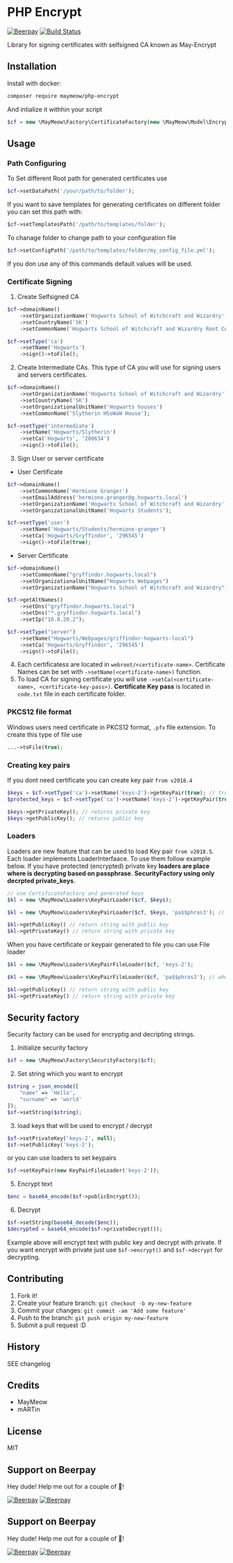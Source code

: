 # PHP Encrypt

[![Beerpay](https://beerpay.io/MayMeow/php-encrypt/badge.svg)](https://beerpay.io/MayMeow/php-encrypt)
[![Build Status](https://travis-ci.org/MayMeow/php-encrypt.svg?branch=master)](https://travis-ci.org/MayMeow/php-encrypt)

Library for signing certificates with selfsigned CA known as May-Encrypt

## Installation

Install with docker:
```bash
composer require maymeow/php-encrypt
```

And intialize it withhin your script
```php
$cf = new \MayMeow\Factory\CertificateFactory(new \MayMeow\Model\EncryptConfiguration());
```

## Usage

### Path Configuring

To Set different Root path for generated certificates use

```php
$cf->setDataPath('/your/path/to/folder');
```

If you want to save templates for generating certificates on different folder you can set this path with:

```php
$cf->setTemplatesPath('/path/to/templates/folder');
```

To chanage folder to change path to your configuration file

```php
$cf->setConfigPath('/path/to/templates/folder/my_config_file.yml');
```

If you don use any of this commands default values will be used.

### Certificate Signing

1. Create Selfsigned CA

```php
$cf->domainName()
    ->setOrganizationName('Hogwarts School of Witchcraft and Wizardry')
    ->setCountryName('SK')
    ->setCommonName('Hogwarts School of Witchcraft and Wizardry Root CA');

$cf->setType('ca')
    ->setName('Hogwarts')
    ->sign()->toFile();
```

2. Create Intermediate CAs. This type of CA you will use for signing users and servers certificates.

```php
$cf->domainName()
    ->setOrganizationName('Hogwarts School of Witchcraft and Wizardry')
    ->setCountryName('SK')
    ->setOrganizationalUnitName('Hogwarts houses')
    ->setCommonName('Slytherin HSoWaW House');

$cf->setType('intermediate')
    ->setName('Hogwarts/Slytherin')
    ->setCa('Hogwarts', '200634')
    ->sign()->toFile();
```

3. Sign User or server certificate

* User Certificate

```php
$cf->domainName()
    ->setCommonName('Hermione Granger')
    ->setEmailAddress('hermione.granger@g.hogwarts.local')
    ->setOrganizationName('Hogwarts School of Witchcraft and Wizardry')
    ->setOrganizationalUnitName('Hogwarts Students');

$cf->setType('user')
    ->setName('Hogwarts/Students/hermione-granger')
    ->setCa('Hogwarts/Gryffindor', '296545')
    ->sign()->toFile(true);
```

* Server Certificate

```php
$cf->domainName()
    ->setCommonName("gryffindor.hogwarts.local")
    ->setOrganizationalUnitName("Hogwarts Webpages")
    ->setOrganizationName("Hogwarts School of Witchcraft and Wizardry");

$cf->getAltNames()
    ->setDns("gryffindor.hogwarts.local")
    ->setDns("*.gryffindor.hogwarts.local")
    ->setIp("10.0.20.2");

$cf->setType("server")
    ->setName("Hogwarts/Webpages/griffindor-hogwarts-local")
    ->setCa('Hogwarts/Gryffindor', '296545')
    ->sign()->toFile();
```

4. Each certificatess are located in `webroot/<certificate-name>`. Certificate Names can be set
with `->setName(<certificate-name>)` function.
5. To load CA for signing certificate you will use `->setCa(<certificate-name>, <certificate-key-pass>)`.
__Certificate Key pass__ is located in `code.txt` file in each certificate folder.

### PKCS12 file format

Windows users need certificate in PKCS12 format, `.pfx` file extension. To create this type of file use

```php
...->toFile(true);
```

### Creating key pairs

If you dont need certificate you can create key pair `from v2018.4`

```php
$keys = $cf->setType('ca')->setName('keys-2')->getKeyPair(true); // true means keys will be stored into files
$protected_keys = $cf->setType('ca')->setName('keys-2')->getKeyPair(true, 'pa$$phras3'); // will generate keypair with encrypted private key

$keys->getPrivateKey(); // returns private key
$keys->getPublicKey(); // returns public key
```

### Loaders 

Loaders are new feature that can be used to load Key pair `from v2018.5`. Each loader implements LoaderInterfaace. To use them follow example below. If you have protected (encrypted) private key **loaders are place where is decrypting based on passphrase**. **SecurityFactory using only decrpted private_keys**.

```php
// use CertificateFactory and generated keys
$kl = new \MayMeow\Loaders\KeyPairLoader($cf, $keys);

$kl = new \MayMeow\Loaders\KeyPairLoader($cf, $keys, 'pa$$phras3'); // when you have encrypted priv_key

$kl->getPublicKey() // return string with public key
$kl->getPrivateKey() // return string with private key
```

When you have certificate or keypair generated to file you can use File loader

```php
$kl = new \MayMeow\Loaders\KeyPairFileLoader($cf, 'keys-2');

$kl = new \MayMeow\Loaders\KeyPairFileLoader($cf, 'pa$$phras3'); // when you have encrypted priv_key

$kl->getPublicKey() // return string with public key
$kl->getPrivateKey() // return string with private key
```

## Security factory

Security factory can be used for encryptig and decripting strings.

1. Initialize security factory

```php
$sf = new \MayMeow\Factory\SecurityFactory($cf);
```

2. Set string which you want to encrypt

```php
$string = json_encode([
    "name" => 'Hello',
    "surname" => 'world'
]);
$sf->setString($string);
```

3. load keys that will be used to encrypt / decrypt

```php
$sf->setPrivateKey('keys-2', null);
$sf->setPublicKey('keys-2');
```

or you can use loaders to set keypairs

```php
$sf->setKeyPair(new KeyPairFileLoader('keys-2'));
```

5. Encrypt text

```php
$enc = base64_encode($sf->publicEncrypt());
```

6. Decrypt

```php
$sf->setString(base64_decode($enc));
$decrypted = base64_encode($sf->privateDecrypt());
```

Example above will encrypt text with public key and decrypt with private. If you want encrypt with private just use `$sf->encrypt()` and `$sf->decrypt` for decrypting.

## Contributing

1. Fork it!
2. Create your feature branch: `git checkout -b my-new-feature`
3. Commit your changes: `git commit -am 'Add some feature'`
4. Push to the branch: `git push origin my-new-feature`
5. Submit a pull request :D

## History

SEE changelog

## Credits

* MayMeow
* mARTin

## License

MIT

## Support on Beerpay
Hey dude! Help me out for a couple of :beers:!

[![Beerpay](https://beerpay.io/MayMeow/may-encrypt/badge.svg?style=beer-square)](https://beerpay.io/MayMeow/may-encrypt)  [![Beerpay](https://beerpay.io/MayMeow/may-encrypt/make-wish.svg?style=flat-square)](https://beerpay.io/MayMeow/may-encrypt?focus=wish)
## Support on Beerpay
Hey dude! Help me out for a couple of :beers:!

[![Beerpay](https://beerpay.io/MayMeow/php-encrypt/badge.svg?style=beer-square)](https://beerpay.io/MayMeow/php-encrypt)  [![Beerpay](https://beerpay.io/MayMeow/php-encrypt/make-wish.svg?style=flat-square)](https://beerpay.io/MayMeow/php-encrypt?focus=wish)